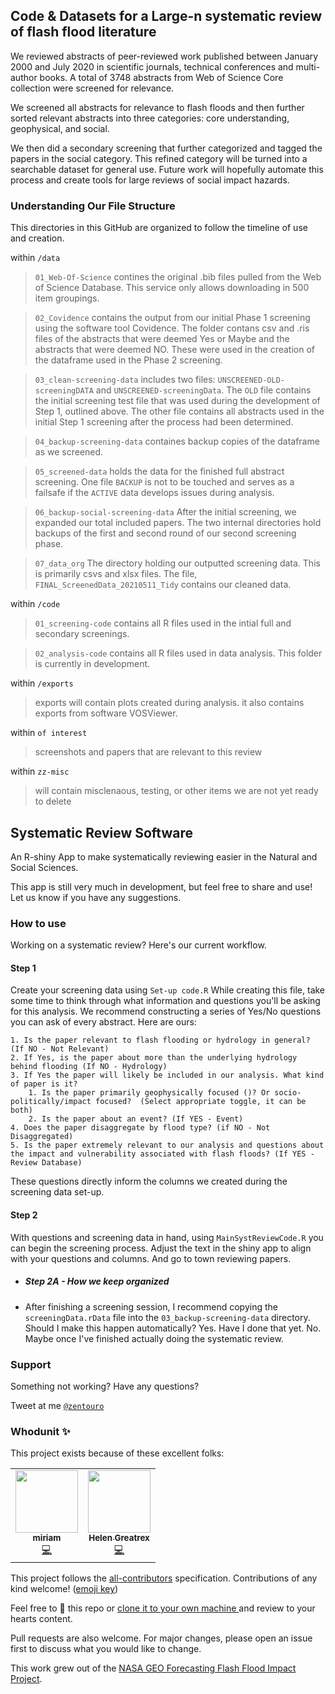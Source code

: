 
## Code & Datasets for a Large-n systematic review of flash flood literature

We reviewed abstracts of peer-reviewed work published between January 2000 and July 2020 in scientific journals, technical conferences and multi-author books. A total of 3748 abstracts from Web of Science Core collection were screened for relevance. 

We screened all abstracts for relevance to flash floods and then further sorted relevant abstracts into three categories: core understanding, geophysical, and social. 

We then did a secondary screening that further categorized and tagged the papers in the social category. This refined category will be turned into a searchable dataset for general use. Future work will hopefully automate this process and create tools for large reviews of social impact hazards. 

### Understanding Our File Structure

This directories in this GitHub are organized to follow the timeline of use and creation. 

within `/data` 

> `01_Web-Of-Science` contines the original .bib files pulled from the Web of Science Database. This service only allows downloading in 500 item groupings. 

> `02_Covidence` contains the output from our initial Phase 1 screening using the software tool Covidence. The folder contans csv and .ris files of the abstracts that were deemed Yes or Maybe and the abstracts that were deemed NO. These were used in the creation of the dataframe used in the Phase 2 screening. 

> `03_clean-screening-data` includes two files: `UNSCREENED-OLD-screeningDATA` and `UNSCREENED-screeningData`. The `OLD` file contains the initial screening test file that was used during the development of Step 1, outlined above. The other file contains all abstracts used in the initial Step 1 screening after the process had been determined. 

> `04_backup-screening-data` containes backup copies of the dataframe as we screened. 

> `05_screened-data` holds the data for the finished full abstract screening. One file `BACKUP` is not to be touched and serves as a failsafe if the `ACTIVE` data develops issues during analysis. 

> `06_backup-social-screening-data` After the initial screening, we expanded our total included papers. The two internal directories hold backups of the first and second round of our second screening phase. 

> `07_data_org` The directory holding our outputted screening data. This is primarily csvs and xlsx files. The file, `FINAL_ScreenedData_20210511_Tidy` contains our cleaned data. 

within `/code`

> `01_screening-code` contains all R files used in the intial full and secondary screenings.  

> `02_analysis-code` contains all R files used in data analysis. This folder is currently in development.

within `/exports`

> exports will contain plots created during analysis. it also contains exports from software VOSViewer. 

within `of interest`

> screenshots and papers that are relevant to this review

within `zz-misc`

> will contain misclenaous, testing, or other items we are not yet ready to delete


## Systematic Review Software


An R-shiny App to make systematically reviewing easier in the Natural and Social Sciences. 

This app is still very much in development, but feel free to share and use! Let us know if you have any suggestions. 


### How to use
Working on a systematic review? Here's our current workflow. 

#### Step 1

Create your screening data using `Set-up code.R`
While creating this file, take some time to think through what information and questions you'll be asking for this analysis. We recommend constructing a series of Yes/No questions you can ask of every abstract. Here are ours:

```
1. Is the paper relevant to flash flooding or hydrology in general? (If NO - Not Relevant)
2. If Yes, is the paper about more than the underlying hydrology behind flooding (If NO - Hydrology)
3. If Yes the paper will likely be included in our analysis. What kind of paper is it?
    1. Is the paper primarily geophysically focused ()? Or socio-politically/impact focused?  (Select appropriate toggle, it can be both)
    2. Is the paper about an event? (If YES - Event)
4. Does the paper disaggregate by flood type? (if NO - Not Disaggregated)
5. Is the paper extremely relevant to our analysis and questions about the impact and vulnerability associated with flash floods? (If YES - Review Database) 
```

These questions directly inform the columns we created during the screening data set-up. 

#### Step 2

With questions and screening data in hand, using `MainSystReviewCode.R` you can begin the screening process.
Adjust the text in the shiny app to align with your questions and columns. And go to town reviewing papers. 

  + ##### Step 2A - How we keep organized

  + After finishing a screening session, I recommend copying the `screeningData.rData` file into the `03_backup-screening-data` directory. Should I make this happen automatically? Yes. Have I done that yet. No. Maybe once I've finished actually doing the systematic review. 


### Support

Something not working? Have any questions? 

Tweet at me <a href="http://twitter.com/zentouro" target="_blank">`@zentouro`</a>

### Whodunit ✨

This project exists because of these excellent folks:

<!-- ALL-CONTRIBUTORS-LIST:START - Do not remove or modify this section -->
<!-- prettier-ignore-start -->
<!-- markdownlint-disable -->
<table>
  <tr>
    <td align="center"><a href="http://zentouro.ldeo.columbia.edu/"><img src="https://avatars0.githubusercontent.com/u/7304202?v=4" width="100px;" alt=""/><br /><sub><b>miriam</b></sub></a><br /><a href="https://github.com/zentouro/systematic-review-flash-floods/commits?author=zentouro" title="Code">💻</a></td>
    <td align="center"><a href="https://github.com/hgreatrex"><img src="https://avatars2.githubusercontent.com/u/5038576?v=4" width="100px;" alt=""/><br /><sub><b>Helen Greatrex</b></sub></a><br /><a href="https://github.com/zentouro/systematic-review-flash-floods/commits?author=hgreatrex" title="Code">💻</a></td>
  </tr>
</table>

<!-- markdownlint-enable -->
<!-- prettier-ignore-end -->
<!-- ALL-CONTRIBUTORS-LIST:END -->


This project follows the [all-contributors](https://github.com/all-contributors/all-contributors) specification. Contributions of any kind welcome! ([emoji key](https://allcontributors.org/docs/en/emoji-key))

Feel free to 🍴 this repo 
or <a href="https://github.com/zentouro/systematic-review-flash-floods.git" targets="_blank"> clone it to your own machine </a> 
and review to your hearts content. 

Pull requests are also welcome. 
For major changes, please open an issue first to discuss what you would like to change.


This work grew out of the [NASA GEO Forecasting Flash Flood Impact Project](https://geo.floods.global/). 



